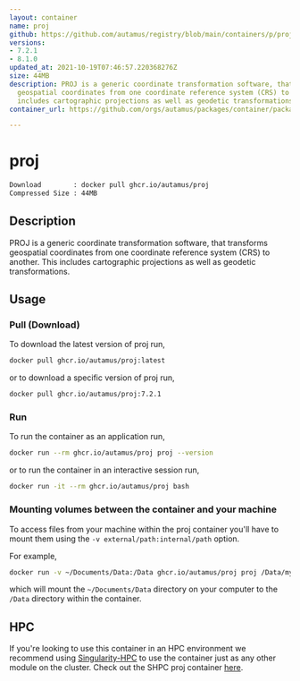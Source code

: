 ```yaml
---
layout: container
name: proj
github: https://github.com/autamus/registry/blob/main/containers/p/proj/spack.yaml
versions:
- 7.2.1
- 8.1.0
updated_at: 2021-10-19T07:46:57.220368276Z
size: 44MB
description: PROJ is a generic coordinate transformation software, that transforms
  geospatial coordinates from one coordinate reference system (CRS) to another. This
  includes cartographic projections as well as geodetic transformations.
container_url: https://github.com/orgs/autamus/packages/container/package/proj

---
```

# proj
```bash 
Download        : docker pull ghcr.io/autamus/proj
Compressed Size : 44MB
```

## Description
PROJ is a generic coordinate transformation software, that transforms geospatial coordinates from one coordinate reference system (CRS) to another. This includes cartographic projections as well as geodetic transformations.

## Usage
### Pull (Download)
To download the latest version of proj run,

```bash
docker pull ghcr.io/autamus/proj:latest
```

or to download a specific version of proj run,

```bash
docker pull ghcr.io/autamus/proj:7.2.1
```
### Run
To run the container as an application run,
```bash
docker run --rm ghcr.io/autamus/proj proj --version
```

or to run the container in an interactive session run,
```bash
docker run -it --rm ghcr.io/autamus/proj bash
```

### Mounting volumes between the container and your machine
To access files from your machine within the proj container you'll have to mount them using the `-v external/path:internal/path` option.

For example,
```bash
docker run -v ~/Documents/Data:/Data ghcr.io/autamus/proj proj /Data/myData.csv
```
which will mount the `~/Documents/Data` directory on your computer to the `/Data` directory within the container.

## HPC
If you're looking to use this container in an HPC environment we recommend using [Singularity-HPC](https://singularity-hpc.readthedocs.io) to use the container just as any other module on the cluster. Check out the SHPC proj container [here](https://singularityhub.github.io/singularity-hpc/r/ghcr.io-autamus-proj/).